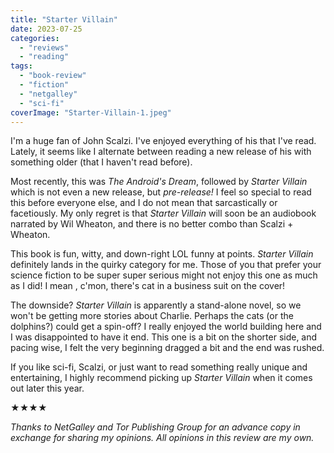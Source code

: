 ```yaml
---
title: "Starter Villain"
date: 2023-07-25
categories: 
  - "reviews"
  - "reading"
tags: 
  - "book-review"
  - "fiction"
  - "netgalley"
  - "sci-fi"
coverImage: "Starter-Villain-1.jpeg"
---
```


I'm a huge fan of John Scalzi. I've enjoyed everything of his that I've read. Lately, it seems like I alternate between reading a new release of his with something older (that I haven't read before).

Most recently, this was _The Android's Dream_, followed by _Starter Villain_ which is not even a new release, but _pre-release!_ I feel so special to read this before everyone else, and I do not mean that sarcastically or facetiously. My only regret is that _Starter Villain_ will soon be an audiobook narrated by Wil Wheaton, and there is no better combo than Scalzi + Wheaton.

This book is fun, witty, and down-right LOL funny at points. _Starter Villain_ definitely lands in the quirky category for me. Those of you that prefer your science fiction to be super super serious might not enjoy this one as much as I did! I mean , c'mon, there's cat in a business suit on the cover!

The downside? _Starter Villain_ is apparently a stand-alone novel, so we won't be getting more stories about Charlie. Perhaps the cats (or the dolphins?) could get a spin-off? I really enjoyed the world building here and I was disappointed to have it end. This one is a bit on the shorter side, and pacing wise, I felt the very beginning dragged a bit and the end was rushed.

If you like sci-fi, Scalzi, or just want to read something really unique and entertaining, I highly recommend picking up _Starter Villain_ when it comes out later this year.

★★★★

_Thanks to NetGalley and Tor Publishing Group_ _for an advance copy in exchange for sharing my opinions. All opinions in this review are my own._

